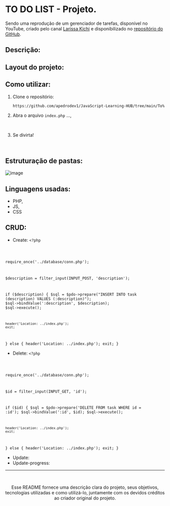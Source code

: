 # TO DO LIST - Projeto.

Sendo uma reprodução de um gerenciador de tarefas, disponível no YouTube, criado pelo canal [Larissa Kichi](https://www.youtube.com/watch?v=7KWpDC12X7U) e disponibilizado no [repositório do GitHub](https://github.com/Larissakich/to-do-list-php).

## Descrição:



## Layout do projeto:


## Como utilizar: 
1. Clone o repositório:
   ```bash
   https://github.com/apedrodev1/JavaScript-Learning-HUB/tree/main/To%20do%20list
2. Abra o arquivo `index.php` ...,
<br/>

3. Se divirta!

</br>


## Estruturação de pastas:
![image](https://github.com/user-attachments/assets/ad40ac58-3f42-4963-b742-bb6856aa1a00)




## Linguagens usadas:
- PHP,
- JS,
- CSS


## CRUD:
- Create:
<code><?php

require_once('../database/conn.php');

$description = filter_input(INPUT_POST,  'description');

if ($description) {
    $sql = $pdo->prepare("INSERT INTO task (description) VALUES (:description)");
    $sql->bindValue(':description', $description);
    $sql->execute();

    header('Location: ../index.php');
    exit;
} else {
    header('Location: ../index.php');
    exit;
}</code>
</br>

- Delete:
 <code><?php

require_once('../database/conn.php');

$id = filter_input(INPUT_GET, 'id');

if ($id) {
    $sql = $pdo->prepare('DELETE FROM task WHERE id = :id');
    $sql->bindValue(':id', $id);
    $sql->execute();

    header('Location: ../index.php');
    exit;
} else {
    header('Location: ../index.php');
    exit;
}</code>
</br>
- Update:
  <code> </code>
  </br>
- Update-progress:
 <code> </code>




 ---
  
  <br>
  <p align="center">
  Esse README fornece uma descrição clara do projeto, seus objetivos, tecnologias utilizadas e como utilizá-lo, juntamente com os devidos créditos ao criador original do projeto.
</p>

